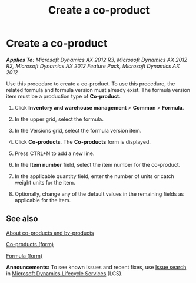 ﻿---
title: Create a co-product
TOCTitle: Create a co-product
ms:assetid: 81d9053b-7828-4a10-a91b-eeeaff630b47
ms:mtpsurl: https://technet.microsoft.com/en-us/library/Hh209309(v=AX.60)
ms:contentKeyID: 36058357
ms.date: 04/18/2014
mtps_version: v=AX.60
---

# Create a co-product 


_**Applies To:** Microsoft Dynamics AX 2012 R3, Microsoft Dynamics AX 2012 R2, Microsoft Dynamics AX 2012 Feature Pack, Microsoft Dynamics AX 2012_

Use this procedure to create a co-product. To use this procedure, the related formula and formula version must already exist. The formula version item must be a production type of **Co-product**.

1.  Click **Inventory and warehouse management** \> **Common** \> **Formula**.

2.  In the upper grid, select the formula.

3.  In the Versions grid, select the formula version item.

4.  Click **Co-products**. The **Co-products** form is displayed.

5.  Press CTRL+N to add a new line.

6.  In the **Item number** field, select the item number for the co-product.

7.  In the applicable quantity field, enter the number of units or catch weight units for the item.

8.  Optionally, change any of the default values in the remaining fields as applicable for the item.

## See also

[About co-products and by-products](about-co-products-and-by-products.md)

[Co-products (form)](https://technet.microsoft.com/en-us/library/hh328754\(v=ax.60\))

[Formula (form)](https://technet.microsoft.com/en-us/library/hh328668\(v=ax.60\))

  
**Announcements:** To see known issues and recent fixes, use [Issue search](http://go.microsoft.com/fwlink/?linkid=389258) in [Microsoft Dynamics Lifecycle Services](http://go.microsoft.com/fwlink/?linkid=306505) (LCS).

